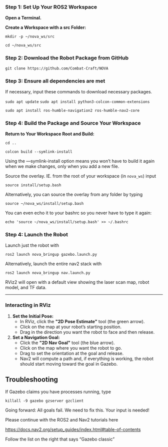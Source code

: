 ### **Step 1: Set Up Your ROS2 Workspace**

**Open a Terminal.**

**Create a Workspace with a src Folder:**

`mkdir -p ~/nova_ws/src`

`cd ~/nova_ws/src`

### **Step 2: Download the Robot Package from GitHub**

`git clone https://github.com/Combat-Craft/NOVA`

### **Step 3: Ensure all dependencies are met**

If necessary, input these commands to download necessary packages.

`sudo apt update`
`sudo apt install python3-colcon-common-extensions`

`sudo apt install ros-humble-navigation2 ros-humble-nav2-core`

### **Step 4: Build the Package and Source Your Workspace**

**Return to Your Workspace Root and Build:**

`cd ..`

`colcon build --symlink-install`

Using the —symlink-install option means you won’t have to build it again when we make changes, only when you add a new file.

Source the overlay.  IE. from the root of your workspace (in `nova_ws`) input

`source install/setup.bash` 

Alternatively, you can source the overlay from any folder by typing 

`source ~/nova_ws/install/setup.bash`

You can even echo it to your bashrc so you never have to type it again: 

`echo 'source ~/nova_ws/install/setup.bash' >> ~/.bashrc`

### **Step 4: Launch the Robot**

Launch just the robot with 

`ros2 launch nova_bringup gazebo.launch.py`

Alternatively, launch the entire nav2 stack with

`ros2 launch nova_bringup nav.launch.py`

RViz2 will open with a default view showing the laser scan map, robot model, and TF data.

---

### **Interacting in RViz**

1. **Set the Initial Pose:**
    - In RViz, click the **"2D Pose Estimate"** tool (the green arrow).
    - Click on the map at your robot’s starting position.
    - Drag in the direction you want the robot to face and then release.
2. **Set a Navigation Goal:**
    - Click the **"2D Nav Goal"** tool (the blue arrow).
    - Click on the map where you want the robot to go.
    - Drag to set the orientation at the goal and release.
    - Nav2 will compute a path and, if everything is working, the robot should start moving toward the goal in Gazebo.

## Troubleshooting

If Gazebo claims you have processes running,  type 

`killall -9 gazebo gzserver gzclient`

Going forward: All goals fail. We need to fix this.  Your input is needed!

Please continue with the ROS2 and Nav2 tutorials here 

https://docs.nav2.org/setup_guides/index.html#table-of-contents

Follow the list on the right that says “Gazebo classic”
